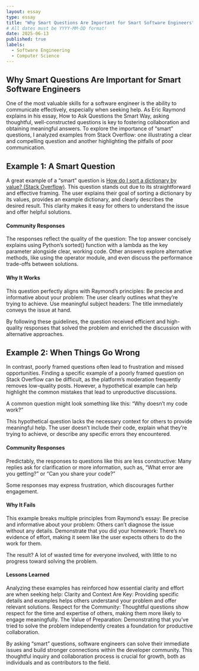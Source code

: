 ```yaml
---
layout: essay
type: essay
title: "Why Smart Questions Are Important for Smart Software Engineers"
# All dates must be YYYY-MM-DD format!
date: 2025-06-13
published: true
labels:
  - Software Engineering
  - Computer Science
---
```


## Why Smart Questions Are Important for Smart Software Engineers

One of the most valuable skills for a software engineer is the ability to communicate effectively, especially when seeking help. As Eric Raymond explains in his essay, How to Ask Questions the Smart Way, asking thoughtful, well-constructed questions is key to fostering collaboration and obtaining meaningful answers. To explore the importance of “smart” questions, I analyzed examples from Stack Overflow: one illustrating a clear and compelling question and another highlighting the pitfalls of poor communication.

## Example 1: A Smart Question
A great example of a “smart” question is [How do I sort a dictionary by value? (Stack Overflow)](https://stackoverflow.com/questions/613183/how-do-i-sort-a-dictionary-by-value). This question stands out due to its straightforward and effective framing.
The user explains their goal of sorting a dictionary by its values, provides an example dictionary, and clearly describes the desired result. This clarity makes it easy for others to understand the issue and offer helpful solutions.

#### Community Responses
The responses reflect the quality of the question:
The top answer concisely explains using Python’s sorted() function with a lambda as the key parameter alongside clear, working code.
Other answers explore alternative methods, like using the operator module, and even discuss the performance trade-offs between solutions.

#### Why It Works
This question perfectly aligns with Raymond’s principles:
Be precise and informative about your problem: The user clearly outlines what they’re trying to achieve.
Use meaningful subject headers: The title immediately conveys the issue at hand.

By following these guidelines, the question received efficient and high-quality responses that solved the problem and enriched the discussion with alternative approaches.


## Example 2: When Things Go Wrong

In contrast, poorly framed questions often lead to frustration and missed opportunities. Finding a specific example of a poorly framed question on Stack Overflow can be difficult, as the platform’s moderation frequently removes low-quality posts. However, a hypothetical example can help highlight the common mistakes that lead to unproductive discussions.

A common question might look something like this:
“Why doesn’t my code work?”

This hypothetical question lacks the necessary context for others to provide meaningful help. The user doesn’t include their code, explain what they’re trying to achieve, or describe any specific errors they encountered.

#### Community Responses
Predictably, the responses to questions like this are less constructive:
Many replies ask for clarification or more information, such as, “What error are you getting?” or “Can you share your code?”

Some responses may express frustration, which discourages further engagement.

#### Why It Fails
This example breaks multiple principles from Raymond’s essay:
Be precise and informative about your problem: Others can’t diagnose the issue without any details.
Demonstrate that you did your homework: There’s no evidence of effort, making it seem like the user expects others to do the work for them.

The result? A lot of wasted time for everyone involved, with little to no progress toward solving the problem.

#### Lessons Learned
Analyzing these examples has reinforced how essential clarity and effort are when seeking help:
Clarity and Context Are Key: Providing specific details and examples helps others understand your problem and offer relevant solutions.
Respect for the Community: Thoughtful questions show respect for the time and expertise of others, making them more likely to engage meaningfully.
The Value of Preparation: Demonstrating that you’ve tried to solve the problem independently creates a foundation for productive collaboration.

By asking “smart” questions, software engineers can solve their immediate issues and build stronger connections within the developer community. This thoughtful inquiry and collaboration process is crucial for growth, both as individuals and as contributors to the field.
